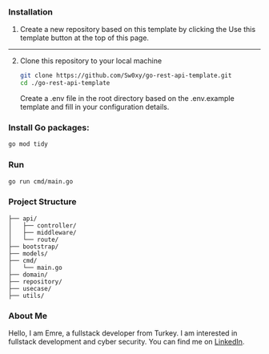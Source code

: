 ### Installation

1.  Create a new repository based on this template by clicking the Use this template button at the top of this page.
---
2. Clone this repository to your local machine
    ```bash
    git clone https://github.com/Sw0xy/go-rest-api-template.git
    cd ./go-rest-api-template
    ```

    Create a .env file in the root directory based on the .env.example template and fill in your configuration details.

### Install Go packages:
```bash
go mod tidy
```


### Run 
```bash
go run cmd/main.go
```

### Project Structure
```
├── api/
│   ├── controller/
│   ├── middleware/
│   └── route/
├── bootstrap/
├── models/
├── cmd/
│   └── main.go
├── domain/
├── repository/
├── usecase/
├── utils/
```

### About Me

Hello, I am Emre, a fullstack developer from Turkey. I am interested in fullstack development and cyber security. You can find me on [LinkedIn](https://www.linkedin.com/in/ihsan-emre/).

